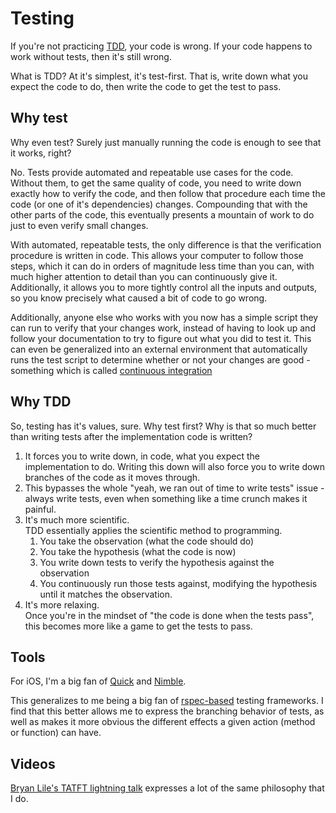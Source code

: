 # Testing

If you're not practicing [TDD](https://en.wikipedia.org/wiki/Test-driven_development), your code is wrong. If your code happens to work without tests, then it's still wrong.

What is TDD? At it's simplest, it's test-first. That is, write down what you expect the code to do, then write the code to get the test to pass.


## Why test

Why even test? Surely just manually running the code is enough to see that it works, right?

No. Tests provide automated and repeatable use cases for the code. Without them, to get the same quality of code, you need to write down exactly how to verify the code, and then follow that procedure each time the code (or one of it's dependencies) changes. Compounding that with the other parts of the code, this eventually presents a mountain of work to do just to even verify small changes.

With automated, repeatable tests, the only difference is that the verification procedure is written in code. This allows your computer to follow those steps, which it can do in orders of magnitude less time than you can, with much higher attention to detail than you can continuously give it. Additionally, it allows you to more tightly control all the inputs and outputs, so you know precisely what caused a bit of code to go wrong.

Additionally, anyone else who works with you now has a simple script they can run to verify that your changes work, instead of having to look up and follow your documentation to try to figure out what you did to test it. This can even be generalized into an external environment that automatically runs the test script to determine whether or not your changes are good - something which is called [continuous integration](ci/index.md)

## Why TDD

So, testing has it's values, sure. Why test first? Why is that so much better than writing tests after the implementation code is written?

1. It forces you to write down, in code, what you expect the implementation to do.
   Writing this down will also force you to write down branches of the code as it moves through.
2. This bypasses the whole "yeah, we ran out of time to write tests" issue - always write tests, even when something like a time crunch makes it painful.
3. It's much more scientific.  
   TDD essentially applies the scientific method to programming.
    1. You take the observation (what the code should do)
    2. You take the hypothesis (what the code is now)
    3. You write down tests to verify the hypothesis against the observation
    4. You continuously run those tests against, modifying the hypothesis until it matches the observation.
4. It's more relaxing.  
   Once you're in the mindset of "the code is done when the tests pass", this becomes more like a game to get the tests to pass.

## Tools

For iOS, I'm a big fan of [Quick](https://github.com/quick/Quick/) and [Nimble](https://github.com/quick/Nimble/).

This generalizes to me being a big fan of [rspec-based](https://rspec.info) testing frameworks. I find that this better allows me to express the branching behavior of tests, as well as makes it more obvious the different effects a given action (method or function) can have.

## Videos

[Bryan Lile's TATFT lightning talk](https://www.youtube.com/watch?v=LfmAzLAKKoc) expresses a lot of the same philosophy that I do.
